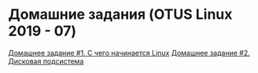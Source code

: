 # Домашние задания (OTUS Linux 2019 - 07)

[Домашнее задание #1. С чего начинается Linux](1/)
[Домашнее задание #2. Дисковая подсистема](2/)
